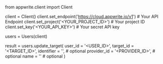 from appwrite.client import Client

client = Client()
client.set_endpoint('https://cloud.appwrite.io/v1') # Your API Endpoint
client.set_project('<YOUR_PROJECT_ID>') # Your project ID
client.set_key('<YOUR_API_KEY>') # Your secret API key

users = Users(client)

result = users.update_target(
    user_id = '<USER_ID>',
    target_id = '<TARGET_ID>',
    identifier = '<IDENTIFIER>', # optional
    provider_id = '<PROVIDER_ID>', # optional
    name = '<NAME>' # optional
)

